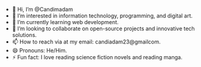 - 👋 Hi, I’m @Candimadam
- 👀 I’m interested in information technology, programming, and digital art.
- 🌱 I’m currently learning web development.
- 💞️ I’m looking to collaborate on open-source projects and innovative tech solutions.
- 📫 How to reach via at my email: candiadam23@gmailcom.
- 😄 Pronouns: He/Him.
- ⚡ Fun fact: I love reading science fiction novels and reading manga.

<!---
Candimadam/Candimadam is a ✨ special ✨ repository because its `README.md` (this file) appears on your GitHub profile.
You can click the Preview link to take a look at your changes.
--->
